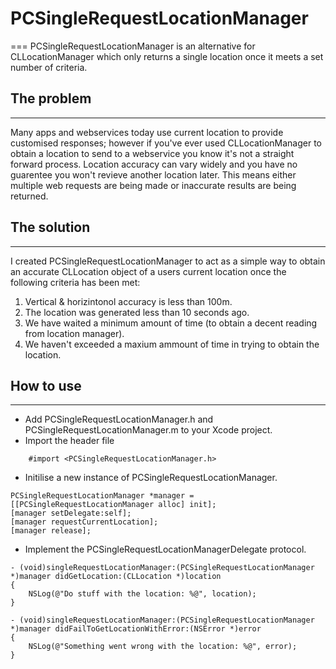 # PCSingleRequestLocationManager
===
PCSingleRequestLocationManager is an alternative for CLLocationManager which only returns a single location once it meets a set number of criteria. 

## The problem
---
Many apps and webservices today use current location to provide customised responses; however if you've ever used CLLocationManager to obtain a location to send to a webservice you know it's not a straight forward process. Location accuracy can vary widely and you have no guarentee you won't revieve another location later. This means either multiple web requests are being made or inaccurate results are being returned.

## The solution
---
I created PCSingleRequestLocationManager to act as a simple way to obtain an accurate CLLocation object of a users current location once the following criteria has been met:

1. Vertical & horizintonol accuracy is less than 100m.
1. The location was generated less than 10 seconds ago.
1. We have waited a minimum amount of time (to obtain a decent reading from location manager).
1. We haven't exceeded a maxium ammount of time in trying to obtain the location.

## How to use
---
* Add PCSingleRequestLocationManager.h and PCSingleRequestLocationManager.m to your Xcode project.
* Import the header file 
```objc
	#import <PCSingleRequestLocationManager.h>
```
* Initilise a new instance of PCSingleRequestLocationManager.

```objc
PCSingleRequestLocationManager *manager = [[PCSingleRequestLocationManager alloc] init];
[manager setDelegate:self];
[manager requestCurrentLocation];
[manager release];
```

* Implement the PCSingleRequestLocationManagerDelegate protocol.

```objc
- (void)singleRequestLocationManager:(PCSingleRequestLocationManager *)manager didGetLocation:(CLLocation *)location
{
	NSLog(@"Do stuff with the location: %@", location);
}
```

```objc
- (void)singleRequestLocationManager:(PCSingleRequestLocationManager *)manager didFailToGetLocationWithError:(NSError *)error
{
    NSLog(@"Something went wrong with the location: %@", error);
}
```